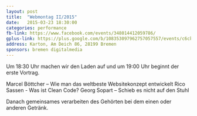 ```yaml
---
layout: post
title:  "Webmontag II/2015"
date:   2015-03-23 18:30:00
categories: performance
fb-link: https://www.facebook.com/events/348014412059786/
gplus-link: https://plus.google.com/b/108353097962757057557/events/c6ckhknunlt8oepmel6i9ldnlp0
address: Karton, Am Deich 86, 28199 Bremen
sponsors: bremen digitalmedia
---
```


Um 18:30 Uhr machen wir den Laden auf und um 19:00 Uhr beginnt der erste Vortrag.

Marcel Böttcher – Wie man das weltbeste Websitekonzept entwickelt
Rico Sassen - Was ist Clean Code?
Georg Sopart – Schieb es nicht auf den Stuhl

Danach gemeinsames verarbeiten des Gehörten bei dem einen oder anderen Getränk.
